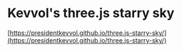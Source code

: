 # Kevvol's three.js starry sky

[https://presidentkevvol.github.io/three.js-starry-sky/](https://presidentkevvol.github.io/three.js-starry-sky/)